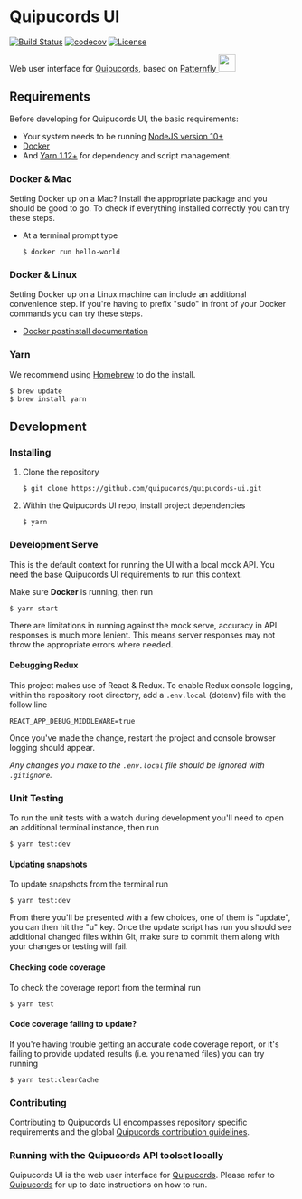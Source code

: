 # Quipucords UI
[![Build Status](https://travis-ci.org/quipucords/quipucords-ui.svg?branch=master)](https://travis-ci.org/quipucords/quipucords-ui)
[![codecov](https://codecov.io/gh/quipucords/quipucords-ui/branch/master/graph/badge.svg)](https://codecov.io/gh/quipucords/quipucords-ui)
[![License](https://img.shields.io/github/license/quipucords/quipucords-ui.svg)](https://github.com/quipucords/quipucords-ui/blob/master/LICENSE)

Web user interface for [Quipucords](https://github.com/quipucords/quipucords), based on [Patternfly <img src="https://www.patternfly.org/assets/img/logo.svg" height="30" />](https://www.patternfly.org/)

## Requirements
Before developing for Quipucords UI, the basic requirements:
 * Your system needs to be running [NodeJS version 10+](https://nodejs.org/)
 * [Docker](https://docs.docker.com/engine/installation/)
 * And [Yarn 1.12+](https://yarnpkg.com) for dependency and script management.

### Docker & Mac
Setting Docker up on a Mac? Install the appropriate package and you should be good to go. To check if everything installed correctly you can try these steps.
  * At a terminal prompt type

    ```
    $ docker run hello-world
    ```

### Docker & Linux
Setting Docker up on a Linux machine can include an additional convenience step. If you're having to prefix "sudo" in front of your Docker commands you can try these steps.
  * [Docker postinstall documentation](https://docs.docker.com/install/linux/linux-postinstall/)

### Yarn
 We recommend using [Homebrew](https://brew.sh/) to do the install.

  ```
  $ brew update
  $ brew install yarn
  ```

## Development

### Installing
  1. Clone the repository
     ```
     $ git clone https://github.com/quipucords/quipucords-ui.git
     ```

  1. Within the Quipucords UI repo, install project dependencies
     ```
     $ yarn
     ```

### Development Serve
This is the default context for running the UI with a local mock API. You need the base Quipucords UI requirements to run this context. 

Make sure **Docker** is running, then run
  ```
  $ yarn start
  ```
There are limitations in running against the mock serve, accuracy in API responses is much more lenient. This means server responses may not throw the appropriate errors where needed.
  
#### Debugging Redux
This project makes use of React & Redux. To enable Redux console logging, within the repository root directory, add a `.env.local` (dotenv) file with the follow line
  ```
  REACT_APP_DEBUG_MIDDLEWARE=true
  ```

Once you've made the change, restart the project and console browser logging should appear.


*Any changes you make to the `.env.local` file should be ignored with `.gitignore`.*

### Unit Testing
To run the unit tests with a watch during development you'll need to open an additional terminal instance, then run
  ```
  $ yarn test:dev
  ```

#### Updating snapshots
To update snapshots from the terminal run 
  ```
  $ yarn test:dev
  ```
  
From there you'll be presented with a few choices, one of them is "update", you can then hit the "u" key. Once the update script has run you should see additional changed files within Git, make sure to commit them along with your changes or testing will fail.

#### Checking code coverage
To check the coverage report from the terminal run
  ```
  $ yarn test
  ```
  
#### Code coverage failing to update?
If you're having trouble getting an accurate code coverage report, or it's failing to provide updated results (i.e. you renamed files) you can try running
  ```
  $ yarn test:clearCache
  ```

### Contributing
Contributing to Quipucords UI encompasses repository specific requirements and the global [Quipucords contribution guidelines](https://github.com/quipucords/quipucords/blob/master/CONTRIBUTING.rst). 

### Running with the Quipucords API toolset locally

Quipucords UI is the web user interface for [Quipucords](https://github.com/quipucords/quipucords). Please refer to [Quipucords](https://github.com/quipucords/quipucords) for up to date instructions on how to run.
